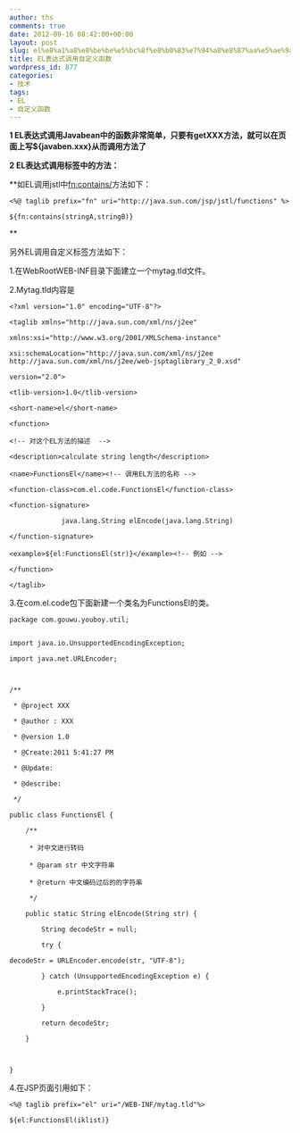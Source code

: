 ```yaml
---
author: ths
comments: true
date: 2012-09-16 08:42:00+00:00
layout: post
slug: el%e8%a1%a8%e8%be%be%e5%bc%8f%e8%b0%83%e7%94%a8%e8%87%aa%e5%ae%9a%e4%b9%89%e5%87%bd%e6%95%b0
title: EL表达式调用自定义函数
wordpress_id: 877
categories:
- 技术
tags:
- EL
- 自定义函数
---
```


**1 EL表达式调用Javabean中的函数非常简单，只要有getXXX方法，就可以在页面上写${javaben.xxx}从而调用方法了**





**2 EL表达式调用标签<tag>中的方法：**





**如EL调用jstl中<fn:contains/>方法如下： 
    
    <%@ taglib prefix="fn" uri="http://java.sun.com/jsp/jstl/functions" %>
    
    ${fn:contains(stringA,stringB)}
    
    

**






另外EL调用自定义标签方法如下：






1.在WebRootWEB-INF目录下面建立一个mytag.tld文件。






2.Mytag.tld内容是

    
    
    
    <?xml version="1.0" encoding="UTF-8"?>
    
    <taglib xmlns="http://java.sun.com/xml/ns/j2ee"
    
    xmlns:xsi="http://www.w3.org/2001/XMLSchema-instance"
    
    xsi:schemaLocation="http://java.sun.com/xml/ns/j2ee   http://java.sun.com/xml/ns/j2ee/web-jsptaglibrary_2_0.xsd"
    
    version="2.0">
    
    <tlib-version>1.0</tlib-version>
    
    <short-name>el</short-name>
    
    <function>
    
    <!-- 对这个EL方法的描述  -->
    
    <description>calculate string length</description>
    
    <name>FunctionsEl</name><!-- 调用EL方法的名称 -->
    
    <function-class>com.el.code.FunctionsEl</function-class>
    
    <function-signature>
    
                 java.lang.String elEncode(java.lang.String)  
    
    </function-signature>
    
    <example>${el:FunctionsEl(str)}</example><!-- 例如 -->
    
    </function>
    
    </taglib>
    

3.在com.el.code包下面新建一个类名为FunctionsEl的类。

    
    
    package com.gouwu.youboy.util;  
    
    
    import java.io.UnsupportedEncodingException;  
    
    import java.net.URLEncoder;  
    
    
    
    /**  
    
     * @project XXX  
    
     * @author : XXX  
    
     * @version 1.0  
    
     * @Create:2011 5:41:27 PM  
    
     * @Update:  
    
     * @describe:  
    
     */  
    
    public class FunctionsEl {  
    
        /**  
    
         * 对中文进行转码  
    
         * @param str 中文字符串  
    
         * @return 中文编码过后的的字符串  
    
         */  
    
        public static String elEncode(String str) {  
    
            String decodeStr = null;  
    
            try {  
    
    decodeStr = URLEncoder.encode(str, "UTF-8");  
    
            } catch (UnsupportedEncodingException e) {  
    
                e.printStackTrace();  
    
            }  
    
            return decodeStr;  
    
        }  
    
    
    
    }  
    

  
4.在JSP页面引用如下：


    
    
    <%@ taglib prefix="el" uri="/WEB-INF/mytag.tld"%>
    
    ${el:FunctionsEl(iklist)}  
    




